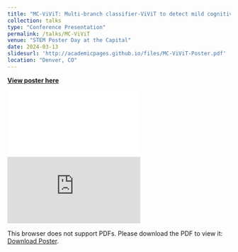 ```yaml
---
title: "MC-ViViT: Multi-branch classifier-ViViT to detect mild cognitive impairment in older adults using facial videos"
collection: talks
type: "Conference Presentation"
permalink: /talks/MC-ViViT
venue: "STEM Poster Day at the Capital"
date: 2024-03-13
slidesurl: 'http://academicpages.github.io/files/MC-ViViT-Poster.pdf'
location: "Denver, CO"
---
```


[**View poster here**](MC-ViViT-Poster.pdf)

<embed src="../files/MC-ViViT-Poster.pdf" type="application/pdf">

<object data="../files/MC-ViViT-Poster.pdf" type="application/pdf" width="900px" height="900px">
    <embed src="http://academicpages.github.io/files/MC-ViViT-Poster.pdf">
        <p>This browser does not support PDFs. Please download the PDF to view it: <a href="http://academicpages.github.io/files/MC-ViViT-Poster.pdf">Download Poster</a>.</p>
    </embed>
</object>